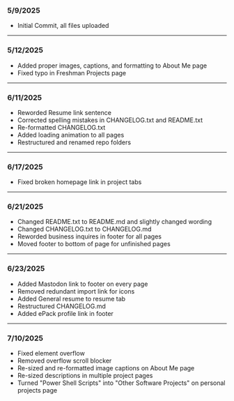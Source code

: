 ### 5/9/2025

- Initial Commit, all files uploaded

---------------------------------------------------------------------------------------------------
### 5/12/2025

- Added proper images, captions, and formatting to About Me page 
- Fixed typo in Freshman Projects page

---------------------------------------------------------------------------------------------------

### 6/11/2025

- Reworded Resume link sentence 
- Corrected spelling mistakes in CHANGELOG.txt and README.txt
- Re-formatted CHANGELOG.txt
- Added loading animation to all pages
- Restructured and renamed repo folders

---------------------------------------------------------------------------------------------------

### 6/17/2025

- Fixed broken homepage link in project tabs

---------------------------------------------------------------------------------------------------

### 6/21/2025

- Changed README.txt to README.md and slightly changed wording
- Changed CHANGELOG.txt to CHANGELOG.md
- Reworded business inquires in footer for all pages
- Moved footer to bottom of page for unfinished pages

---------------------------------------------------------------------------------------------------

### 6/23/2025

- Added Mastodon link to footer on every page
- Removed redundant import link for icons
- Added General resume to resume tab
- Restructured CHANGELOG.md
- Added ePack profile link in footer

----------------------------------------------------------------------------------------------------

### 7/10/2025

- Fixed element overflow
- Removed overflow scroll blocker
- Re-sized and re-formatted image captions on About Me page
- Re-sized descriptions in multiple project pages
- Turned "Power Shell Scripts" into "Other Software Projects" on personal projects page
